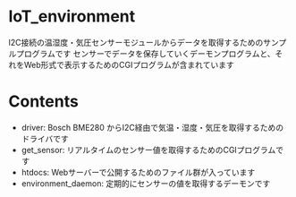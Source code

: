 # IoT_environment 
I2C接続の温湿度・気圧センサーモジュールからデータを取得するためのサンプルプログラムです
センサーでデータを保存していくデーモンプログラムと、それをWeb形式で表示するためのCGIプログラムが含まれています

# Contents

* driver: Bosch BME280 からI2C経由で気温・湿度・気圧を取得するためのドライバです
* get_sensor: リアルタイムのセンサー値を取得するためのCGIプログラムです
* htdocs: Webサーバーで公開するためのファイル群が入っています
* environment_daemon: 定期的にセンサーの値を取得するデーモンです
